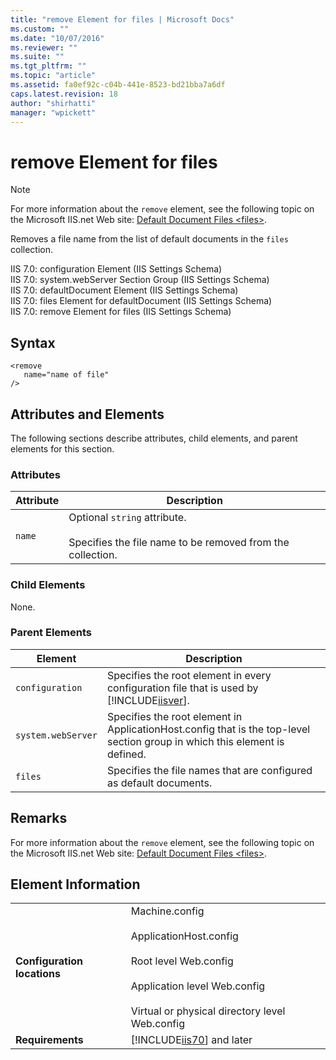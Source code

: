 ```yaml
---
title: "remove Element for files | Microsoft Docs"
ms.custom: ""
ms.date: "10/07/2016"
ms.reviewer: ""
ms.suite: ""
ms.tgt_pltfrm: ""
ms.topic: "article"
ms.assetid: fa0ef92c-c04b-441e-8523-bd21bba7a6df
caps.latest.revision: 18
author: "shirhatti"
manager: "wpickett"
---
```

# remove Element for files
> [!NOTE]
>  For more information about the `remove` element, see the following topic on the Microsoft IIS.net Web site: [Default Document Files \<files>](http://www.iis.net/ConfigReference/system.webServer/defaultDocument/files/add).  
  
 Removes a file name from the list of default documents in the `files` collection.  
  
 IIS 7.0: configuration Element (IIS Settings Schema)  
IIS 7.0: system.webServer Section Group (IIS Settings Schema)  
IIS 7.0: defaultDocument Element (IIS Settings Schema)  
IIS 7.0: files Element for defaultDocument (IIS Settings Schema)  
IIS 7.0: remove Element for files (IIS Settings Schema)  
  
## Syntax  
  
```  
<remove   
   name="name of file"  
/>  
```  
  
## Attributes and Elements  
 The following sections describe attributes, child elements, and parent elements for this section.  
  
### Attributes  
  
|Attribute|Description|  
|---------------|-----------------|  
|`name`|Optional `string` attribute.<br /><br /> Specifies the file name to be removed from the collection.|  
  
### Child Elements  
 None.  
  
### Parent Elements  
  
|Element|Description|  
|-------------|-----------------|  
|`configuration`|Specifies the root element in every configuration file that is used by [!INCLUDE[iisver](../../reference/admin/includes/iisver-md.md)].|  
|`system.webServer`|Specifies the root element in ApplicationHost.config that is the top-level section group in which this element is defined.|  
|`files`|Specifies the file names that are configured as default documents.|  
  
## Remarks  
 For more information about the `remove` element, see the following topic on the Microsoft IIS.net Web site: [Default Document Files \<files>](http://www.iis.net/ConfigReference/system.webServer/defaultDocument/files/add).  
  
## Element Information  
  
|||  
|-|-|  
|**Configuration locations**|Machine.config<br /><br /> ApplicationHost.config<br /><br /> Root level Web.config<br /><br /> Application level Web.config<br /><br /> Virtual or physical directory level Web.config|  
|**Requirements**|[!INCLUDE[iis70](../../reference/admin/includes/iis70-md.md)] and later|